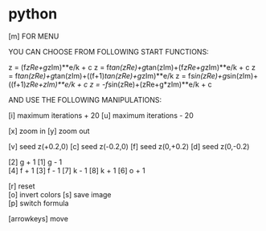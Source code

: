 # python

[m] FOR MENU

YOU CAN CHOOSE FROM FOLLOWING START FUNCTIONS:

z = (f*zRe+g*zIm)**e/k + c
z = f*tan(zRe)+g*tan(zIm)+(f*zRe+g*zIm)**e/k + c
z = f*tan(zRe)+g*tan(zIm)+((f+1)*tan(zRe)+g*zIm)**e/k
z = f*sin(zRe)+g*sin(zIm)+((f+1)*zRe+zIm)**e/k + c
z = -f*sin(zRe)+(zRe+g*zIm)**e/k + c

AND USE THE FOLLOWING MANIPULATIONS:

[i] maximum iterations + 20
[u] maximum iterations - 20

[x] zoom in
[y] zoom out

[v] seed z(+0.2,0)
[c] seed z(-0.2,0)
[f] seed z(0,+0.2)
[d] seed z(0,-0.2) 

[2] g + 1 
[1] g - 1       
[4] f + 1
[3] f - 1
[7] k - 1
[8] k + 1
[6] o + 1

[r] reset                        
[o] invert colors
[s] save image            
[p] switch formula

[arrowkeys] move
